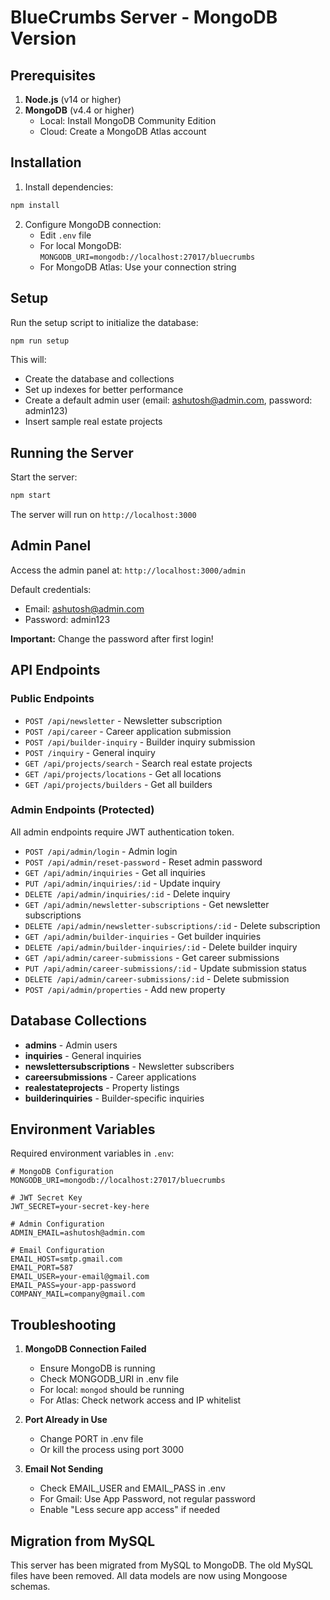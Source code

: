 # BlueCrumbs Server - MongoDB Version

## Prerequisites

1. **Node.js** (v14 or higher)
2. **MongoDB** (v4.4 or higher)
   - Local: Install MongoDB Community Edition
   - Cloud: Create a MongoDB Atlas account

## Installation

1. Install dependencies:
```bash
npm install
```

2. Configure MongoDB connection:
   - Edit `.env` file
   - For local MongoDB: `MONGODB_URI=mongodb://localhost:27017/bluecrumbs`
   - For MongoDB Atlas: Use your connection string

## Setup

Run the setup script to initialize the database:
```bash
npm run setup
```

This will:
- Create the database and collections
- Set up indexes for better performance
- Create a default admin user (email: ashutosh@admin.com, password: admin123)
- Insert sample real estate projects

## Running the Server

Start the server:
```bash
npm start
```

The server will run on `http://localhost:3000`

## Admin Panel

Access the admin panel at: `http://localhost:3000/admin`

Default credentials:
- Email: ashutosh@admin.com
- Password: admin123

**Important:** Change the password after first login!

## API Endpoints

### Public Endpoints
- `POST /api/newsletter` - Newsletter subscription
- `POST /api/career` - Career application submission
- `POST /api/builder-inquiry` - Builder inquiry submission
- `POST /inquiry` - General inquiry
- `GET /api/projects/search` - Search real estate projects
- `GET /api/projects/locations` - Get all locations
- `GET /api/projects/builders` - Get all builders

### Admin Endpoints (Protected)
All admin endpoints require JWT authentication token.

- `POST /api/admin/login` - Admin login
- `POST /api/admin/reset-password` - Reset admin password
- `GET /api/admin/inquiries` - Get all inquiries
- `PUT /api/admin/inquiries/:id` - Update inquiry
- `DELETE /api/admin/inquiries/:id` - Delete inquiry
- `GET /api/admin/newsletter-subscriptions` - Get newsletter subscriptions
- `DELETE /api/admin/newsletter-subscriptions/:id` - Delete subscription
- `GET /api/admin/builder-inquiries` - Get builder inquiries
- `DELETE /api/admin/builder-inquiries/:id` - Delete builder inquiry
- `GET /api/admin/career-submissions` - Get career submissions
- `PUT /api/admin/career-submissions/:id` - Update submission status
- `DELETE /api/admin/career-submissions/:id` - Delete submission
- `POST /api/admin/properties` - Add new property

## Database Collections

- **admins** - Admin users
- **inquiries** - General inquiries
- **newslettersubscriptions** - Newsletter subscribers
- **careersubmissions** - Career applications
- **realestateprojects** - Property listings
- **builderinquiries** - Builder-specific inquiries

## Environment Variables

Required environment variables in `.env`:

```env
# MongoDB Configuration
MONGODB_URI=mongodb://localhost:27017/bluecrumbs

# JWT Secret Key
JWT_SECRET=your-secret-key-here

# Admin Configuration
ADMIN_EMAIL=ashutosh@admin.com

# Email Configuration
EMAIL_HOST=smtp.gmail.com
EMAIL_PORT=587
EMAIL_USER=your-email@gmail.com
EMAIL_PASS=your-app-password
COMPANY_MAIL=company@gmail.com
```

## Troubleshooting

1. **MongoDB Connection Failed**
   - Ensure MongoDB is running
   - Check MONGODB_URI in .env file
   - For local: `mongod` should be running
   - For Atlas: Check network access and IP whitelist

2. **Port Already in Use**
   - Change PORT in .env file
   - Or kill the process using port 3000

3. **Email Not Sending**
   - Check EMAIL_USER and EMAIL_PASS in .env
   - For Gmail: Use App Password, not regular password
   - Enable "Less secure app access" if needed

## Migration from MySQL

This server has been migrated from MySQL to MongoDB. The old MySQL files have been removed. All data models are now using Mongoose schemas.
